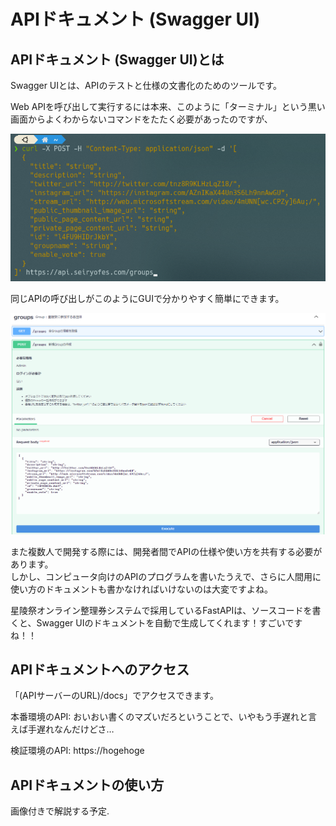 # APIドキュメント (Swagger UI)

## APIドキュメント (Swagger UI)とは

Swagger UIとは、APIのテストと仕様の文書化のためのツールです。  

Web APIを呼び出して実行するには本来、このように「ターミナル」という黒い画面からよくわからないコマンドをたたく必要があったのですが、

![ターミナルからAPIを実行する例](images/swagger-ui_terminal.png)

同じAPIの呼び出しがこのようにGUIで分かりやすく簡単にできます。

![Swagger UIでAPIを実行する例](images/swagger-ui_ui.png)

また複数人で開発する際には、開発者間でAPIの仕様や使い方を共有する必要があります。  
しかし、コンピュータ向けのAPIのプログラムを書いたうえで、さらに人間用に使い方のドキュメントも書かなければいけないのは大変ですよね。

星陵祭オンライン整理券システムで採用しているFastAPIは、ソースコードを書くと、Swagger UIのドキュメントを自動で生成してくれます！すごいですね！！

## APIドキュメントへのアクセス

「(APIサーバーのURL)/docs」でアクセスできます。

本番環境のAPI: おいおい書くのマズいだろということで、いやもう手遅れと言えば手遅れなんだけどさ…

検証環境のAPI: https://hogehoge

## APIドキュメントの使い方

画像付きで解説する予定.
